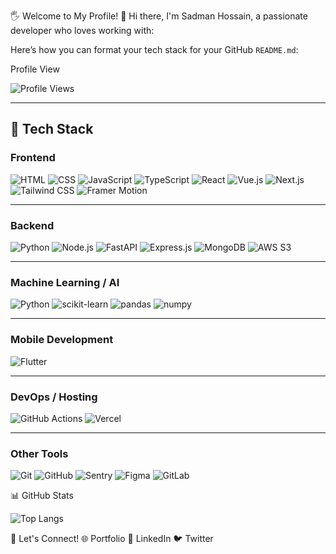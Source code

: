 🖐 Welcome to My Profile!
👋 Hi there, I'm Sadman Hossain, a passionate developer who loves working with:

Here’s how you can format your tech stack for your GitHub `README.md`:

Profile View

![Profile Views](https://komarev.com/ghpvc/?username=YourUsername&color=blue&style=flat)

---

## 🚀 Tech Stack  

### **Frontend**  
![HTML](https://img.shields.io/badge/-HTML-E34F26?logo=html5&logoColor=white&style=flat) ![CSS](https://img.shields.io/badge/-CSS-1572B6?logo=css3&logoColor=white&style=flat) ![JavaScript](https://img.shields.io/badge/-JavaScript-F7DF1E?logo=javascript&logoColor=black&style=flat) ![TypeScript](https://img.shields.io/badge/-TypeScript-007ACC?logo=typescript&logoColor=white&style=flat) ![React](https://img.shields.io/badge/-React-61DAFB?logo=react&logoColor=black&style=flat) ![Vue.js](https://img.shields.io/badge/-Vue.js-4FC08D?logo=vue.js&logoColor=white&style=flat) ![Next.js](https://img.shields.io/badge/-Next.js-000000?logo=next.js&logoColor=white&style=flat) ![Tailwind CSS](https://img.shields.io/badge/-Tailwind_CSS-38B2AC?logo=tailwind-css&logoColor=white&style=flat) ![Framer Motion](https://img.shields.io/badge/-Framer_Motion-0055FF?logo=framer&logoColor=white&style=flat)  

---

### **Backend**  
![Python](https://img.shields.io/badge/-Python-3776AB?logo=python&logoColor=white&style=flat) ![Node.js](https://img.shields.io/badge/-Node.js-339933?logo=node.js&logoColor=white&style=flat) ![FastAPI](https://img.shields.io/badge/-FastAPI-009688?logo=fastapi&logoColor=white&style=flat) ![Express.js](https://img.shields.io/badge/-Express.js-000000?logo=express&logoColor=white&style=flat) ![MongoDB](https://img.shields.io/badge/-MongoDB-47A248?logo=mongodb&logoColor=white&style=flat) ![AWS S3](https://img.shields.io/badge/-AWS_S3-232F3E?logo=amazon-aws&logoColor=white&style=flat)  

---

### **Machine Learning / AI**  
![Python](https://img.shields.io/badge/-Python-3776AB?logo=python&logoColor=white&style=flat) ![scikit-learn](https://img.shields.io/badge/-scikit--learn-F7931E?logo=scikit-learn&logoColor=white&style=flat) ![pandas](https://img.shields.io/badge/-pandas-150458?logo=pandas&logoColor=white&style=flat) ![numpy](https://img.shields.io/badge/-numpy-013243?logo=numpy&logoColor=white&style=flat)  

---

### **Mobile Development**  
![Flutter](https://img.shields.io/badge/-Flutter-02569B?logo=flutter&logoColor=white&style=flat)  

---

### **DevOps / Hosting**  
![GitHub Actions](https://img.shields.io/badge/-GitHub_Actions-2088FF?logo=github-actions&logoColor=white&style=flat) ![Vercel](https://img.shields.io/badge/-Vercel-000000?logo=vercel&logoColor=white&style=flat)  

---

### **Other Tools**  
![Git](https://img.shields.io/badge/-Git-F05032?logo=git&logoColor=white&style=flat) ![GitHub](https://img.shields.io/badge/-GitHub-181717?logo=github&logoColor=white&style=flat) ![Sentry](https://img.shields.io/badge/-Sentry-362D59?logo=sentry&logoColor=white&style=flat) ![Figma](https://img.shields.io/badge/-Figma-F24E1E?logo=figma&logoColor=white&style=flat) ![GitLab](https://img.shields.io/badge/-GitLab-FC6D26?logo=gitlab&logoColor=white&style=flat)

📊 GitHub Stats

![Top Langs](https://github-readme-stats.vercel.app/api/top-langs/?username=ImpiusVenatus&layout=compact&cache_seconds=60)

🔗 Let's Connect!
🌐 Portfolio
💼 LinkedIn
🐦 Twitter
